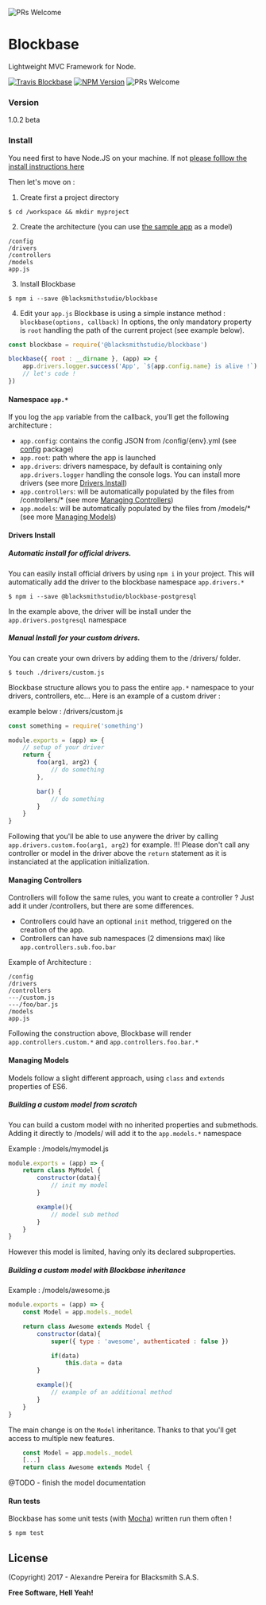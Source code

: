 
![PRs Welcome](https://s3-eu-west-1.amazonaws.com/blockbase/assets/blockbase-logo.svg)
# Blockbase
Lightweight MVC Framework for Node.

[![Travis Blockbase](https://travis-ci.org/blacksmithstudio/blockbase.svg?branch=master)](https://travis-ci.org/blacksmithstudio/blockbase)
[![NPM Version](https://img.shields.io/npm/v/@blacksmithstudio/blockbase.svg)](https://www.npmjs.com/package/@blacksmithstudio/blockbase)
![PRs Welcome](https://img.shields.io/badge/PRs-welcome-brightgreen.svg)


### Version
1.0.2 beta

### Install
You need first to have Node.JS on your machine. If not [please folllow the install instructions here](https://nodejs.org)

Then let's move on :

1. Create first a project directory
``` shell
$ cd /workspace && mkdir myproject
```

2. Create the architecture (you can use [the sample app](https://bitbucket.org/blacksmithstudio/sample) as a model)
```
/config
/drivers
/controllers
/models
app.js
```

3. Install Blockbase
``` shell
$ npm i --save @blacksmithstudio/blockbase
```

4. Edit your `app.js`
Blockbase is using a simple instance method : `blockbase(options, callback)`
In options, the only mandatory property is `root` handling the path of the current project (see example below).
``` js
const blockbase = require('@blacksmithstudio/blockbase')

blockbase({ root : __dirname }, (app) => {
    app.drivers.logger.success('App', `${app.config.name} is alive !`)
    // let's code !
})
```

#### Namespace `app.*`
If you log the `app` variable from the callback, you'll get the following architecture :
* `app.config`: contains the config JSON from /config/{env}.yml (see [config](https://www.npmjs.com/package/config) package)
* `app.root`: path where the app is launched
* `app.drivers`: drivers namespace, by default is containing only `app.drivers.logger` handling the console logs. You can install more drivers (see more [Drivers Install](#drivers-install))
* `app.controllers`: will be automatically populated by the files from /controllers/* (see more [Managing Controllers](#managing-controllers))
* `app.models`: will be automatically populated by the files from /models/* (see more [Managing Models](#managing-models))

#### Drivers Install

##### Automatic install for official drivers.
You can easily install official drivers by using `npm i` in your project. This will automatically add the driver to the blockbase namespace `app.drivers.*`
``` shell
$ npm i --save @blacksmithstudio/blockbase-postgresql
```
In the example above, the driver will be install under the `app.drivers.postgresql` namespace

##### Manual Install for your custom drivers.
You can create your own drivers by adding them to the /drivers/ folder.
```
$ touch ./drivers/custom.js
```

Blockbase structure allows you to pass the entire `app.*` namespace to your drivers, controllers, etc...
Here is an example of a custom driver :

example below : /drivers/custom.js
```js
const something = require('something')

module.exports = (app) => {
    // setup of your driver
    return {
        foo(arg1, arg2) {
            // do something
        },

        bar() {
            // do something
        }
    }
}
```

Following that you'll be able to use anywere the driver by calling `app.drivers.custom.foo(arg1, arg2)` for example.
!!! Please don't call any controller or model in the driver above the `return` statement as it is instanciated at the application initialization.

#### Managing Controllers
Controllers will follow the same rules, you want to create a controller ? Just add it under /controllers, but there are some differences.
- Controllers could have an optional `init` method, triggered on the creation of the app.
- Controllers can have sub namespaces (2 dimensions max) like `app.controllers.sub.foo.bar`

Example of Architecture :
```
/config
/drivers
/controllers
---/custom.js
---/foo/bar.js
/models
app.js
```
Following the construction above, Blockbase will render `app.controllers.custom.*` and `app.controllers.foo.bar.*`

#### Managing Models

Models follow a slight different approach, using `class` and `extends` properties of ES6.

##### Building a custom model from scratch
You can build a custom model with no inherited properties and submethods.
Adding it directly to /models/ will add it to the `app.models.*` namespace

Example : /models/mymodel.js

```js
module.exports = (app) => {
    return class MyModel {
        constructor(data){
            // init my model
        }

        example(){
            // model sub method
        }
    }
}
```
However this model is limited, having only its declared subproperties.

##### Building a custom model with Blockbase inheritance

Example : /models/awesome.js

```js
module.exports = (app) => {
    const Model = app.models._model

    return class Awesome extends Model {
        constructor(data){
            super({ type : 'awesome', authenticated : false })

            if(data)
                this.data = data
        }

        example(){
            // example of an additional method
        }
    }
}
```

The main change is on the `Model` inheritance.
Thanks to that you'll get access to multiple new features.

```js
    const Model = app.models._model
    [...]
    return class Awesome extends Model {
```

@TODO - finish the model documentation

#### Run tests
Blockbase has some unit tests (with [Mocha](https://mochajs.org)) written run them often !

```sh
$ npm test
```

License
----
(Copyright) 2017 - Alexandre Pereira for Blacksmith S.A.S.


**Free Software, Hell Yeah!**

[Node.js]:https://nodejs.org/en
[NPM]:https://www.npmjs.com
